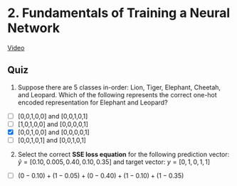 # 2. Fundamentals of Training a Neural Network
[Video](https://www.youtube.com/watch?v=4E2_rkP3owI)<br>

## Quiz
1. Suppose there are 5 classes in-order: Lion, Tiger, Elephant, Cheetah, and Leopard. Which of the following represents the correct one-hot encoded representation for Elephant and Leopard?
- [ ] [0,0,1,0,0] and [0,0,1,0,1]
- [ ] [1,0,1,0,0] and [0,0,0,0,1]
- [x] [0,0,1,0,0] and [0,0,0,0,1]
- [ ] [0,0,1,0,1] and [0,0,1,0,1]

2. Select the correct **SSE loss equation** for the following prediction vector: $\hat{y} = [0.10, 0.005, 0.40, 0.10, 0.35]$ and target vector: $y = [0,1,0,1,1]$
- [ ] $(0 - 0.10) + (1 - 0.05) + (0 - 0.40) + (1- 0.10) + (1 - 0.35)$
